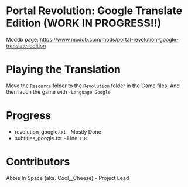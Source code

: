 # Portal Revolution: Google Translate Edition (WORK IN PROGRESS!!)

Moddb page: https://www.moddb.com/mods/portal-revolution-google-translate-edition


# Playing the Translation

Move the `Resource` folder to the `Revolution` folder in the Game files, And then lauch the game with `-Language Google`

# Progress
- revolution_google.txt - Mostly Done 
- subtitles_google.txt - Line `118`

# Contributors 
Abbie In Space (aka. Cool__Cheese) - Project Lead